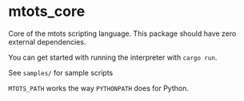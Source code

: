 # mtots_core

Core of the mtots scripting language.
This package should have zero external dependencies.

You can get started with running the interpreter with `cargo run`.

See `samples/` for sample scripts

`MTOTS_PATH` works the way `PYTHONPATH` does for Python.
